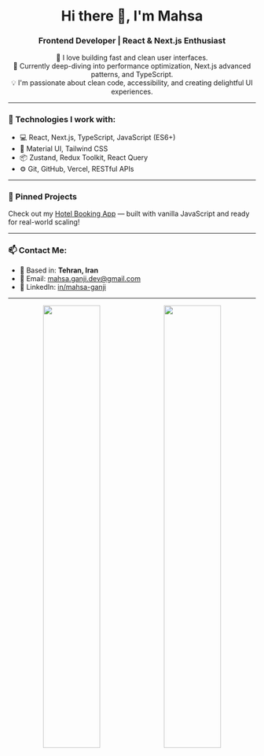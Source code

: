 <h1 align="center">Hi there 👋, I'm Mahsa</h1>
<h3 align="center">Frontend Developer | React & Next.js Enthusiast</h3>

<p align="center">
  🚀 I love building fast and clean user interfaces.  
  <br/>🌱 Currently deep-diving into performance optimization, Next.js advanced patterns, and TypeScript.  
  <br/>💡 I'm passionate about clean code, accessibility, and creating delightful UI experiences.
</p>

---

### 🔧 Technologies I work with:
- 💻 React, Next.js, TypeScript, JavaScript (ES6+)
- 🎨 Material UI, Tailwind CSS
- 📦 Zustand, Redux Toolkit, React Query
- ⚙️ Git, GitHub, Vercel, RESTful APIs

---

### 📌 Pinned Projects
Check out my [Hotel Booking App](https://github.com/MahsaGanji/Hotel-Booking) — built with vanilla JavaScript and ready for real-world scaling!

---

### 📫 Contact Me:
- 📍 Based in: **Tehran, Iran**
- 📧 Email: mahsa.ganji.dev@gmail.com
- 🔗 LinkedIn: [in/mahsa-ganji](https://www.linkedin.com/in/mahsa-ganji)

---

<!-- GITHUB STATS -->
<p align="center">
  <img src="https://github-readme-stats.vercel.app/api?username=MahsaGanji&show_icons=true&theme=radical" width="48%" />
  <img src="https://github-readme-streak-stats.herokuapp.com/?user=MahsaGanji&theme=radical" width="48%" />
</p>
